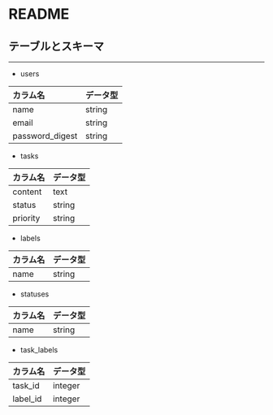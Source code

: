# README

## テーブルとスキーマ
---
- users

| カラム名  | データ型 |
|:---|:---|
|name|string |
|email |string |
|password_digest |string |

- tasks

| カラム名  | データ型 |
|:---|:---|
|content|text |
|status|string |
|priority|string |

- labels

| カラム名  | データ型 |
|:---|:---|
|name|string |

- statuses

| カラム名  | データ型 |
|:---|:---|
|name|string |

- task_labels

| カラム名  | データ型 |
|:---|:---|
|task_id|integer |
|label_id|integer |